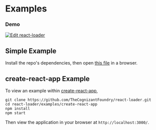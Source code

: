 # Examples

### Demo

[![Edit react-loader](https://codesandbox.io/static/img/play-codesandbox.svg)](https://codesandbox.io/s/optimistic-hooks-4ihxj?fontsize=14)

## Simple Example

Install the repo's dependencies, then open [this file](simple/index.html) in a browser.

## create-react-app Example

To view an example within [create-react-app](https://github.com/facebookincubator/create-react-app/),

```
git clone https://github.com/TheCognizantFoundry/react-loader.git
cd react-loader/examples/create-react-app
npm install
npm start
```

Then view the application in your browser at `http://localhost:3000/`.
